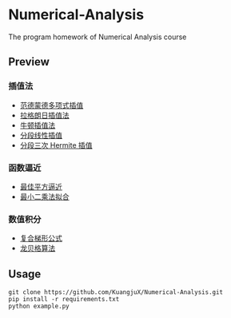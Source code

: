 # Numerical-Analysis
The program homework of Numerical Analysis course

## Preview
### 插值法
- [范德蒙德多项式插值](./interp/vandermonde.py)
- [拉格朗日插值法](./interp/lagrange.py)
- [牛顿插值法](./interp/newton.py)
- [分段线性插值](./interp/piece_linear.py)
- [分段三次 Hermite 插值](./interp/hermite.py)  

### 函数逼近
- [最佳平方逼近](./approx/best_square.py)
- [最小二乘法拟合](./approx/least_squares.py)

### 数值积分
- [复合梯形公式](./integration/__init__.py)
- [龙贝格算法](./integration/__init__.py)

## Usage
```shell
git clone https://github.com/KuangjuX/Numerical-Analysis.git
pip install -r requirements.txt
python example.py
```
